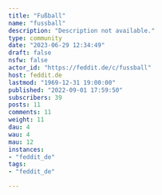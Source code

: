 ```yaml
---
title: "Fußball" 
name: "fussball"
description: "Description not available."
type: community
date: "2023-06-29 12:34:49"
draft: false
nsfw: false
actor_id: "https://feddit.de/c/fussball"
host: feddit.de
lastmod: "1969-12-31 19:00:00"
published: "2022-09-01 17:59:50"
subscribers: 39
posts: 11
comments: 11
weight: 11
dau: 4
wau: 4
mau: 12
instances:
- "feddit_de"
tags: 
- "feddit_de"

---
```

